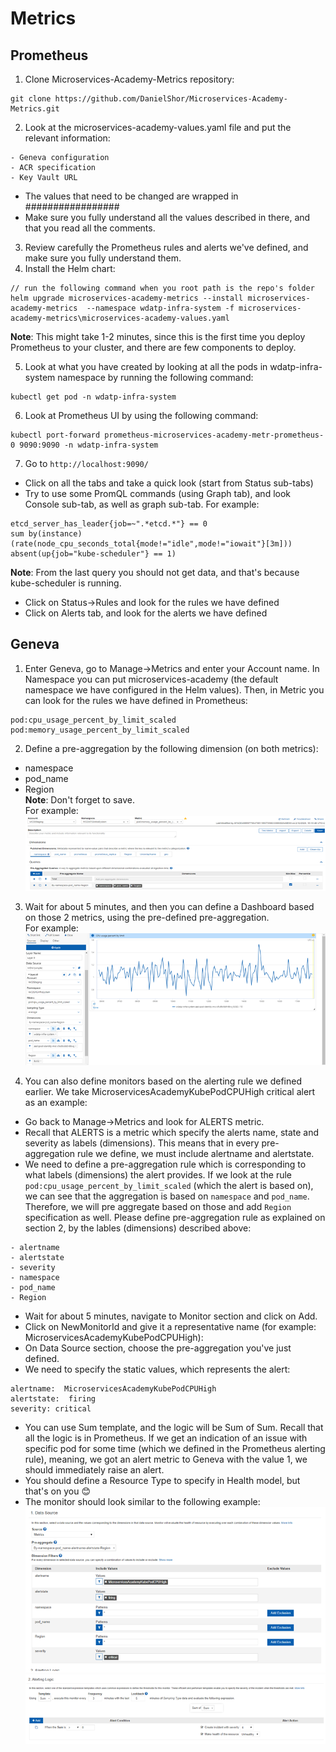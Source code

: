 # Metrics
## Prometheus
1. Clone Microservices-Academy-Metrics repository: 
```
git clone https://github.com/DanielShor/Microservices-Academy-Metrics.git
```

2. Look at the microservices-academy-values.yaml file and put the relevant information:
```
- Geneva configuration
- ACR specification
- Key Vault URL  
```
- The values that need to be changed are wrapped in #################
- Make sure you fully understand all the values described in there, and that you read all the comments. 

3. Review carefully the Prometheus rules and alerts we've defined, and make sure you fully understand them. 
4. Install the Helm chart:
```
// run the following command when you root path is the repo's folder
helm upgrade microservices-academy-metrics --install microservices-academy-metrics  --namespace wdatp-infra-system -f microservices-academy-metrics\microservices-academy-values.yaml
```
**Note**: This might take 1-2 minutes, since this is the first time you deploy Prometheus to your cluster, and there are few components to deploy.

5. Look at what you have created by looking at all the pods in wdatp-infra-system namespace by running the following command:
```
kubectl get pod -n wdatp-infra-system
```
6. Look at Prometheus UI by using the following command:
```
kubectl port-forward prometheus-microservices-academy-metr-prometheus-0 9090:9090 -n wdatp-infra-system
```
7. Go to `http://localhost:9090/`
- Click on all the tabs and take a quick look (start from Status sub-tabs)
- Try to use some PromQL commands (using Graph tab), and look Console sub-tab, as well as graph sub-tab. For example:
```
etcd_server_has_leader{job=~".*etcd.*"} == 0
sum by(instance) (rate(node_cpu_seconds_total{mode!="idle",mode!="iowait"}[3m]))
absent(up{job="kube-scheduler"} == 1) 
```
**Note**: From the last query you should not get data, and that's because kube-scheduler is running.
- Click on Status->Rules and look for the rules we have defined
- Click on Alerts tab, and look for the alerts we have defined
  
  

## Geneva

1. Enter Geneva, go to Manage->Metrics and enter your Account name. In Namespace you can put microservices-academy (the default namespace we have configured in the Helm values). Then, in Metric you can look for the rules we have defined in Prometheus:
```
pod:cpu_usage_percent_by_limit_scaled
pod:memory_usage_percent_by_limit_scaled
```
2. Define a pre-aggregation by the following dimension (on both metrics): 
- namespace
- pod_name
- Region  
**Note**: Don't forget to save.  
For example:  
![MetricExample](MetricExample.png)  

3. Wait for about 5 minutes, and then you can define a Dashboard based on those 2 metrics, using the pre-defined pre-aggregation.  
For example:  
![DashBoardExample](DashBoardExample.png)  

4. You can also define monitors based on the alerting rule we defined earlier. We take MicroservicesAcademyKubePodCPUHigh critical alert as an example:
- Go back to Manage->Metrics and look for ALERTS metric.
- Recall that ALERTS is a metric which specify the alerts name, state and severity as labels (dimensions). This means that in every pre-aggregation rule we define, we must include alertname and alertstate.
- We need to define a pre-aggregation rule which is corresponding to what labels (dimensions) the alert provides. If we look at the rule `pod:cpu_usage_percent_by_limit_scaled` (which the alert is based on), we can see that the aggregation is based on `namespace` and `pod_name`. Therefore, we will pre aggregate based on those and add `Region` specification as well. Please define pre-aggregation rule as explained on section 2, by the lables (dimensions) described above:
```
- alertname
- alertstate
- severity
- namespace
- pod_name
- Region
```
- Wait for about 5 minutes, navigate to Monitor section and click on Add. 
- Click on NewMonitorId and give it a representative name (for example: MicroservicesAcademyKubePodCPUHigh):
- On Data Source section, choose the pre-aggregation you've just defined.
- We need to specify the static values, which represents the alert:
```
alertname:  MicroservicesAcademyKubePodCPUHigh
alertstate:  firing
severity: critical
```
- You can use Sum template, and the logic will be Sum of Sum. Recall that all the logic is in Prometheus. If we get an indication of an issue with specific pod for some time (which we defined in the Prometheus alerting rule), meaning, we got an alert metric to Geneva with the value 1, we should immediately raise an alert.
- You should define a Resource Type to specify in Health model, but that's on you 😊 
- The monitor should look similar to the following example:  
![MonitorExample1](MonitorExample1.png)  
![MonitorExample2](MonitorExample2.png)  



   
